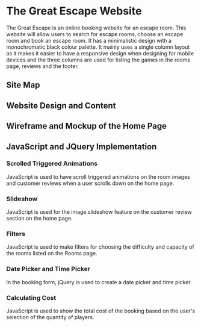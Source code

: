 # The Great Escape Website

The Great Escape is an online booking website for an escape room. This website will allow users to search for escape rooms, choose an escape room and book an escape room. It has a minimalistic design with a monochromatic black colour palette. It mainly uses a single column layout as it makes it easier to have a responsive design when designing for mobile devices and the three columns are used for listing the games in the rooms page, reviews and the footer.

## Site Map


## Website Design and Content


## Wireframe and Mockup of the Home Page


## JavaScript and JQuery Implementation
### Scrolled Triggered Animations 
JavaScript is used to have scroll triggered animations on the room images and customer reviews when a user scrolls down on the home page. 

### Slideshow 
JavaScript is used for the image slideshow feature on the customer review section on the home page. 

### Filters
JavaScript is used to make filters for choosing the difficulty and capacity of the rooms listed on the Rooms page. 

### Date Picker and Time Picker
In the booking form, jQuery is used to create a date picker and time picker.
 
### Calculating Cost 
JavaScript is used to show the total cost of the booking based on the user's selection of the quantity of players. 
